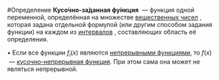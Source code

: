  #Определение 
**Кусо́чно-за́данная фу́нкция**  — функция одной переменной, определённая на множестве [вещественных чисел](https://ru.wikipedia.org/wiki/%D0%92%D0%B5%D1%89%D0%B5%D1%81%D1%82%D0%B2%D0%B5%D0%BD%D0%BD%D0%BE%D0%B5_%D1%87%D0%B8%D1%81%D0%BB%D0%BE) , которая задана отдельной формулой (или другим способом задания функции) на каждом из [интервалов](https://ru.wikipedia.org/wiki/%D0%98%D0%BD%D1%82%D0%B5%D1%80%D0%B2%D0%B0%D0%BB_(%D0%BC%D0%B0%D1%82%D0%B5%D0%BC%D0%B0%D1%82%D0%B8%D0%BA%D0%B0)) , составляющих область её определения.

• Если все функции ${\displaystyle f_{i}(x)}$ являются [непрерывными функциями](https://ru.wikipedia.org/wiki/%D0%9D%D0%B5%D0%BF%D1%80%D0%B5%D1%80%D1%8B%D0%B2%D0%BD%D0%B0%D1%8F_%D1%84%D1%83%D0%BD%D0%BA%D1%86%D0%B8%D1%8F), то ${\displaystyle f(x)}$  — [кусочно-непрерывная функция](https://ru.wikipedia.org/w/index.php?title=%D0%9A%D1%83%D1%81%D0%BE%D1%87%D0%BD%D0%BE-%D0%BD%D0%B5%D0%BF%D1%80%D0%B5%D1%80%D1%8B%D0%B2%D0%BD%D0%B0%D1%8F_%D1%84%D1%83%D0%BD%D0%BA%D1%86%D0%B8%D1%8F&action=edit&redlink=1). При этом сама она может не являться непрерывной.